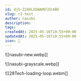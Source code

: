 ```yaml
---
id: djG-Z248LXbWAMXlEh4BD
slug: r2-test
author: nasubi
description: 
tags: 
createdAt: 2025-05-16T10:55+09:00
updatedAt: 2025-05-16T10:55+09:00
icon: 🍆
---
```


![[nasubi-new.webp]]

![[nasubi-grayscale.webp]]



![[28Tech-loading-loop.webm]]
